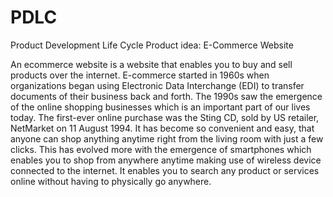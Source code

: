 # PDLC
Product Development Life Cycle
Product idea: E-Commerce Website

An ecommerce website is a website that enables you to buy and sell products over the internet. 
E-commerce started in 1960s when organizations began using Electronic Data Interchange (EDI) to transfer documents of their business back and forth. The 1990s saw the emergence of the online shopping businesses which is an important part of our lives today. The first-ever online purchase was the Sting CD, sold by US retailer, NetMarket on 11 August 1994. 
It has become so convenient and easy, that anyone can shop anything anytime right from the living room with just a few clicks. This has evolved more with the emergence of smartphones which enables you to shop from anywhere anytime making use of wireless device connected to the internet. It enables you to search any product or services online without having to physically go anywhere. 
